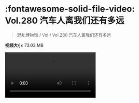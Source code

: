 # :fontawesome-solid-file-video: Vol.280 汽车人离我们还有多远

> 混乱博物馆 / Vol / Vol.280 汽车人离我们还有多远

**视频大小**: 73.03 MB

<div class="video"><video src="https://file.hsyhx.top/archive/280.mp4" controls preload>🤔 您的浏览器不支持 video 标签</video></div>